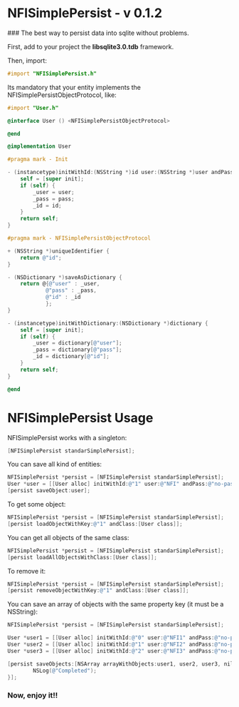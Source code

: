 # NFISimplePersist - v 0.1.2

### The best way to persist data into sqlite without problems.

First, add to your project the <strong>libsqlite3.0.tdb</strong> framework. 

Then, import:

```Objective-c
#import "NFISimplePersist.h"
```

Its mandatory that your entity implements the NFISimplePersistObjectProtocol, like:

```objective-c
#import "User.h"

@interface User () <NFISimplePersistObjectProtocol> 

@end

@implementation User

#pragma mark - Init

- (instancetype)initWithId:(NSString *)id user:(NSString *)user andPass:(NSString *)pass {
    self = [super init];
    if (self) {
        _user = user;
        _pass = pass;
        _id = id;
    }
    return self;
}

#pragma mark - NFISimplePersistObjectProtocol

+ (NSString *)uniqueIdentifier {
    return @"id";
}

- (NSDictionary *)saveAsDictionary {
    return @{@"user" : _user,
            @"pass" : _pass,
            @"id" : _id
            };
}

- (instancetype)initWithDictionary:(NSDictionary *)dictionary {
    self = [super init];
    if (self) {
        _user = dictionary[@"user"];
        _pass = dictionary[@"pass"];
        _id = dictionary[@"id"];
    }
    return self;
}

@end
```

# NFISimplePersist Usage

NFISimplePersist works with a singleton:

```Objective-c
[NFISimplePersist standarSimplePersist];
```

You can save all kind of entities:  

```objective-c
NFISimplePersist *persist = [NFISimplePersist standarSimplePersist];
User *user = [[User alloc] initWithId:@"1" user:@"NFI" andPass:@"no-pass"];
[persist saveObject:user];
```

To get some object:

```objective-c
NFISimplePersist *persist = [NFISimplePersist standarSimplePersist];
[persist loadObjectWithKey:@"1" andClass:[User class]];
```

You can get all objects of the same class:

```objective-c
NFISimplePersist *persist = [NFISimplePersist standarSimplePersist];
[persist loadAllObjectsWithClass:[User class]];
```

To remove it:

```objective-c
NFISimplePersist *persist = [NFISimplePersist standarSimplePersist];
[persist removeObjectWithKey:@"1" andClass:[User class]];
```

You can save an array of objects with the same property key (it must be a NSString):  

```objective-c
NFISimplePersist *persist = [NFISimplePersist standarSimplePersist];

User *user1 = [[User alloc] initWithId:@"0" user:@"NFI1" andPass:@"no-pass"];
User *user2 = [[User alloc] initWithId:@"1" user:@"NFI2" andPass:@"no-pass"];
User *user3 = [[User alloc] initWithId:@"2" user:@"NFI3" andPass:@"no-pass"];

[persist saveObjects:[NSArray arrayWithObjects:user1, user2, user3, nil] withCompletionBlock:^(BOOL success){
        NSLog(@"Completed");
}];
```


### Now, enjoy it!!